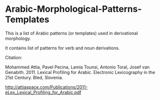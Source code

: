 # Arabic-Morphological-Patterns-Templates
This is a list of Arabic patterns (or templates) used in derivational morphology.

It contains list of patterns for verb and noun derivations.

Citation:

Mohammed Attia, Pavel Pecina, Lamia Tounsi, Antonio Toral, Josef van Genabith. 2011. Lexical Profiling for Arabic. Electronic Lexicography in the 21st Century. Bled, Slovenia.

http://attiaspace.com/Publications/2011-eLex_Lexical_Profiling_for_Arabic.pdf
